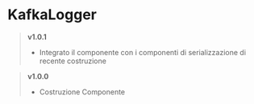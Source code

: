 # KafkaLogger

> **v1.0.1**
>	* Integrato il componente con i componenti di serializzazione di recente costruzione

> **v1.0.0**
>	* Costruzione Componente
